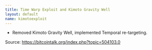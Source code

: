 ```yaml
---
title: Time Warp Exploit and Kimoto Gravity Well
layout: default
name: kimotoexploit
---
```


* Removed Kimoto Gravity Well, implemented Temporal re-targeting.

Source: https://bitcointalk.org/index.php?topic=504103.0

